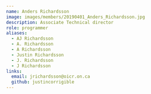 ```yaml
---
name: Anders Richardsson
image: images/members/20190401_Anders_Richardsson.jpg
description: Associate Technical director
role: programmer
aliases:
  - AJ Richardsson
  - A. Richardsson
  - A Richardsson
  - Justin Richardsson
  - J. Richardsson
  - J Richardsson
links:
  email: jrichardsson@oicr.on.ca
  github: justincorrigible
---
```


